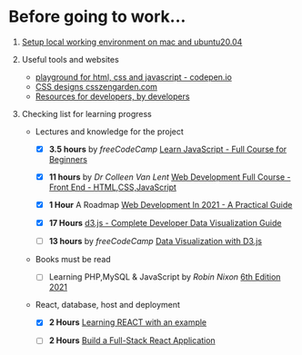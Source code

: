 # Before going to work...

1. [Setup local working environment on mac and ubuntu20.04](https://georgeeliotarchive.github.io/setup)
       

2. Useful tools and websites

    -   [playground for html, css and javascript - codepen.io](https://codepen.io)
    -   [CSS designs csszengarden.com](http://www.csszengarden.com/)
    -   [Resources for developers, by developers](https://developer.mozilla.org/en-US/)


3. Checking list for learning progress

    -   Lectures and knowledge for the project

        - [x] **3.5 hours** by _freeCodeCamp_ [Learn JavaScript - Full Course for Beginners](https://www.youtube.com/watch?v=PkZNo7MFNFg)

        - [x] **11 hours** by _Dr Colleen Van Lent_ [Web Development Full Course - Front End - HTML,CSS,JavaScript](https://www.youtube.com/watch?v=TdqQqyc7pfU&t=27445s)

        - [x] **1 Hour** A Roadmap [Web Development In 2021 - A Practical Guide](https://www.youtube.com/watch?v=VfGW0Qiy2I0)       
        
        - [x] **17 Hours** [d3.js - Complete Developer Data Visualization Guide](https://www.udemy.com/course/the-complete-d3js-data-visualization-guide/)
        
        - [ ] **13 hours** by _freeCodeCamp_ [Data Visualization with D3.js](https://www.youtube.com/watch?v=_8V5o2UHG0E)

    -   Books must be read

        - [ ] Learning PHP,MySQL & JavaScript by _Robin Nixon_ [6th Edition 2021](https://www.oreilly.com/library/view/learning-php-mysql/9781492093817/)

    -   React, database, host and deployment

        -   [x] **2 Hours** [Learning REACT with an example](https://www.youtube.com/watch?v=w7ejDZ8SWv8&t=5148s)

        -   [ ] **2 Hours** [Build a Full-Stack React Application](https://aws.amazon.com/getting-started/hands-on/build-react-app-amplify-graphql/)
